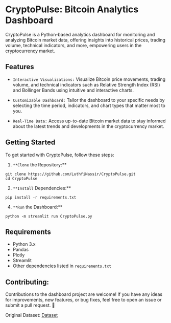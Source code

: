 # CryptoPulse: Bitcoin Analytics Dashboard

CryptoPulse is a Python-based analytics dashboard for monitoring and analyzing Bitcoin market data, offering insights into historical prices, trading volume, technical indicators, and more, empowering users in the cryptocurrency market.

## Features

- `Interactive Visualizations:` Visualize Bitcoin price movements, trading volume, and technical indicators such as Relative Strength Index (RSI) and Bollinger Bands using intuitive and interactive charts.
  
- `Customizable Dashboard:` Tailor the dashboard to your specific needs by selecting the time period, indicators, and chart types that matter most to you.

- `Real-Time Data:` Access up-to-date Bitcoin market data to stay informed about the latest trends and developments in the cryptocurrency market.

## Getting Started

To get started with CryptoPulse, follow these steps:

1. `**Clone` the Repository:**
```
git clone https://github.com/LuthfiNassir/CryptoPulse.git
cd CryptoPulse
```
2. `**Install` Dependencies:**
 ```
pip install -r requirements.txt
```
4. `**Run` the Dashboard:**
```
python -m streamlit run CryptoPulse.py
```

## Requirements

- Python 3.x
- Pandas
- Plotly
- Streamlit
- Other dependencies listed in `requirements.txt`


## Contributing:
Contributions to the dashboard project are welcome! If you have any ideas for improvements, new features, or bug fixes, feel free to open an issue or submit a pull request. &#x1F917;

Original Dataset: [Dataset](https://www.kaggle.com/datasets/faizaniftikharjanjua/metaverse-financial-transactions-dataset)
